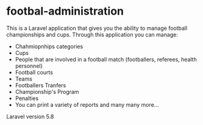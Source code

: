 # footbal-administration
This is a Laravel application that gives you the ability to manage football championships and cups.
Through this application you can manage:
- Chahmiopnhips categories
- Cups
- People that are involved in a football match (footballers, referees, health personnel)
- Football courts
- Teams
- Footballers Tranfers
- Championship's Program
- Penalties
- You can print a variety of reports
and many many more...

Laravel version 5.8
